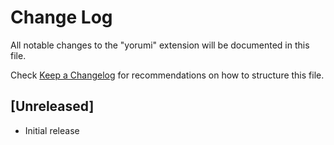 # Change Log

All notable changes to the "yorumi" extension will be documented in this file.

Check [Keep a Changelog](http://keepachangelog.com/) for recommendations on how to structure this file.

## [Unreleased]

- Initial release
